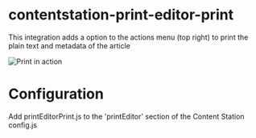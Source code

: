 # contentstation-print-editor-print
This integration adds a option to the actions menu (top right) to print the plain text and metadata of the article

![Print in action](https://github.com/WoodWing/contentstation-print-editor-print/blob/master/Print%20Editor%20-%20Print.gif "Print in action")

# Configuration
Add printEditorPrint.js to the 'printEditor' section of the Content Station config.js 

